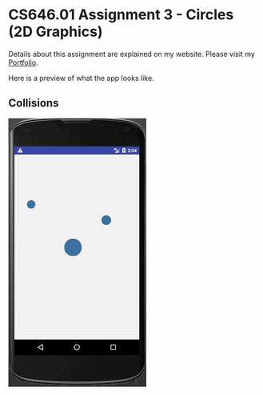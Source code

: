 # CS646.01 Assignment 3 - Circles (2D Graphics)

Details about this assignment are explained on my website. Please visit my [Portfolio](https://ennoiamai.github.io/Portfolio/mobile_applications/CS646.01/assignment3_details.html).

Here is a preview of what the app looks like.

## Collisions
![CS646 Assignment 3 Collisions](../images_readme/CS646_01_Assignment3_collisions.gif)
